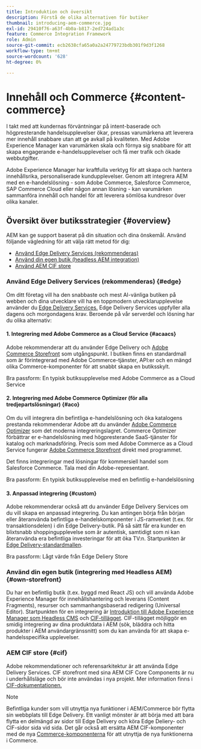 ```yaml
---
title: Introduktion och översikt
description: Förstå de olika alternativen för butiker
thumbnail: introducing-aem-commerce.jpg
exl-id: 29410f76-a63f-4b0a-b817-2ed724ad1a3c
feature: Commerce Integration Framework
role: Admin
source-git-commit: ecb2638cfa65a0a2a24779723bdb301f9d3f1268
workflow-type: tm+mt
source-wordcount: '628'
ht-degree: 0%

---
```



# Innehåll och Commerce {#content-commerce}

I takt med att kundernas förväntningar på intent-baserade och högpresterande handelsupplevelser ökar, pressas varumärkena att leverera mer innehåll snabbare utan att ge avkall på kvaliteten. Med Adobe Experience Manager kan varumärken skala och förnya sig snabbare för att skapa engagerande e-handelsupplevelser och få mer trafik och ökade webbutgifter.

Adobe Experience Manager har kraftfulla verktyg för att skapa och hantera innehållsrika, personaliserade kundupplevelser. Genom att integrera AEM med en e-handelslösning - som Adobe Commerce, Salesforce Commerce, SAP Commerce Cloud eller någon annan lösning - kan varumärken sammanföra innehåll och handel för att leverera sömlösa kundresor över olika kanaler.

## Översikt över butiksstrategier {#overview}

AEM kan ge support baserat på din situation och dina önskemål. Använd följande vägledning för att välja rätt metod för dig:

* [Använd Edge Delivery Services (rekommenderas)](#edge)
* [Använd din egen butik (headless AEM integration)](#own-storefront)
* [Använd AEM CIF store](#cif)

### Använd Edge Delivery Services (rekommenderas) {#edge}

Om ditt företag vill ha den snabbaste och mest AI-vänliga butiken på webben och dina utvecklare vill ha en toppmodern utvecklarupplevelse använder du [Edge Delivery Services.](../edge/overview.md) Edge Delivery Services uppfyller alla dagens och morgondagens krav. Beroende på vår serverdel och lösning har du olika alternativ:

#### &#x200B;1. Integrering med Adobe Commerce as a Cloud Service {#acaacs}

Adobe rekommenderar att du använder Edge Delivery och [Adobe Commerce Storefront](https://experienceleague.adobe.com/developer/commerce/storefront/?lang=sv-SE) som utgångspunkt. I butiken finns en standardmall som är förintegrerad med Adobe Commerce-tjänster, API:er och en mängd olika Commerce-komponenter för att snabbt skapa en butiksskylt.

Bra passform: En typisk butiksupplevelse med Adobe Commerce as a Cloud Service

#### &#x200B;2. Integrering med Adobe Commerce Optimizer (för alla tredjepartslösningar) {#aco}

Om du vill integrera din befintliga e-handelslösning och öka katalogens prestanda rekommenderar Adobe att du använder [Adobe Commerce Optimizer](https://experienceleague.adobe.com/sv/docs/commerce-learn/tutorials/adobe-commerce-optimizer/overview) som det moderna integreringslagret. Commerce Optimizer förbättrar er e-handelslösning med högpresterande SaaS-tjänster för katalog och marknadsföring. Precis som med Adobe Commerce as a Cloud Service fungerar [Adobe Commerce Storefront](https://experienceleague.adobe.com/developer/commerce/storefront/?lang=sv-SE) direkt med programmet.

Det finns integreringar med lösningar för kommersiell handel som Salesforce Commerce. Tala med din Adobe-representant.

Bra passform: En typisk butiksupplevelse med en befintlig e-handelslösning

#### &#x200B;3. Anpassad integrering {#custom}

Adobe rekommenderar också att du använder Edge Delivery Services om du vill skapa en anpassad integrering. Du kan antingen börja från början eller återanvända befintliga e-handelskomponenter i JS-ramverket (t.ex. för transaktionsdelen) i din Edge Delivery-butik. På så sätt får era kunder en blixtsnabb shoppingupplevelse som är autentisk, samtidigt som ni kan återanvända era befintliga investeringar för att öka TV:n. Startpunkten är [Edge Delivery-standardmallen](https://www.aem.live/developer/tutorial).

Bra passform: Lågt värde från Edge Deliery Store

### Använd din egen butik (integrering med Headless AEM) {#own-storefront}

Du har en befintlig butik (t.ex. byggd med React JS) och vill använda Adobe Experience Manager för innehållshantering och leverans (Content Fragments), resurser och sammanhangsbaserad redigering (Universal Editor). Startpunkten för en integrering är [Introduktion till Adobe Experience Manager som Headless CMS](https://experienceleague.adobe.com/sv/docs/experience-manager-cloud-service/content/headless/introduction) och [CIF-tillägget](https://experienceleague.adobe.com/sv/docs/experience-manager-cloud-service/content/content-and-commerce/storefront/authoring/enrich-product-associated-content). CIF-tillägget möjliggör en smidig integrering av dina produktdata i AEM (sök, bläddra och hitta produkter i AEM användargränssnitt) som du kan använda för att skapa e-handelsspecifika upplevelser.

### AEM CIF store {#cif}

Adobe rekommendationer och referensarkitektur är att använda Edge Delivery Services. CIF storefront med sina AEM CIF Core Components är nu i underhållsläge och bör inte användas i nya projekt. Mer information finns i [CIF-dokumentationen.](/help/commerce-cloud/cif-introduction.md)

>[!NOTE]
>
>Befintliga kunder som vill utnyttja nya funktioner i AEM/Commerce bör flytta sin webbplats till Edge Delivery. Ett vanligt mönster är att börja med att bara flytta en delmängd av sidor till Edge Delivery och köra Edge Deliery- och CIF-sidor sida vid sida. Det går också att ersätta AEM CIF-komponenter med de nya [Commerce-komponenterna](https://experienceleague.adobe.com/developer/commerce/storefront/dropins/all/introduction/?lang=sv-SE) för att utnyttja de nya funktionerna i Commerce.
